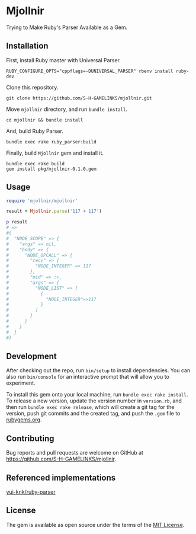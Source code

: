 # Mjollnir

Trying to Make Ruby's Parser Available as a Gem.

## Installation

First, install Ruby master with Universal Parser.

```console
RUBY_CONFIGURE_OPTS="cppflags=-DUNIVERSAL_PARSER" rbenv install ruby-dev
```

Clone this repository.

```console
git clone https://github.com/S-H-GAMELINKS/mjollnir.git
```

Move `mjollnir` directory, and run `bundle install`.

```console
cd mjollnir && bundle install
```

And, build Ruby Parser.

```console
bundle exec rake ruby_parser:build
```

Finally, build `Mjollnir` gem  and install it.

```console
bundle exec rake build
gem install pkg/mjollnir-0.1.0.gem
```

## Usage

```ruby
require 'mjollnir/mjollnir'

result = Mjollnir.parse('117 + 117')

p result
# =>
#{
#  "NODE_SCOPE" => {
#    "args" => nil,
#    "body" => {
#      "NODE_OPCALL" => {
#        "recv" => {
#          "NODE_INTEGER" => 117
#        },
#        "mid" => :+,
#        "args" => {
#          "NODE_LIST" => [
#            {
#              "NODE_INTEGER"=>117
#            }
#          ]
#        }
#      }
#    }
#  }
#}
```

## Development

After checking out the repo, run `bin/setup` to install dependencies. You can also run `bin/console` for an interactive prompt that will allow you to experiment.

To install this gem onto your local machine, run `bundle exec rake install`. To release a new version, update the version number in `version.rb`, and then run `bundle exec rake release`, which will create a git tag for the version, push git commits and the created tag, and push the `.gem` file to [rubygems.org](https://rubygems.org).

## Contributing

Bug reports and pull requests are welcome on GitHub at https://github.com/S-H-GAMELINKS/mjollnir.

## Referenced implementations

[yui-knk/ruby-parser](https://github.com/yui-knk/ruby-parser)

## License

The gem is available as open source under the terms of the [MIT License](https://opensource.org/licenses/MIT).
